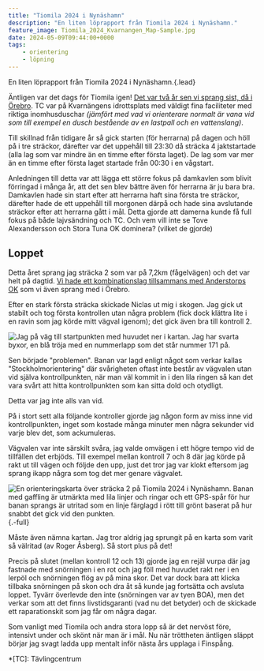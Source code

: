 ```yaml
---
title: "Tiomila 2024 i Nynäshamn"
description: "En liten löprapport från Tiomila 2024 i Nynäshamn."
feature_image: Tiomila_2024_Kvarnangen_Map-Sample.jpg
date: 2024-05-09T09:44:00+0000
tags:
    - orientering
    - löpning
---
```


En liten löprapport från Tiomila 2024 i Nynäshamn.{.lead}

Äntligen var det dags för Tiomila igen! [Det var två år sen vi sprang sist, då i Örebro](/2022/05/08/tiomila-2022-i-annaboda-orebro/). TC var på Kvarnängens idrottsplats med väldigt fina faciliteter med riktiga inomhusduschar *(jämfört med vad vi orienterare normalt är vana vid som till exempel en dusch bestående av en lastpall och en vattenslang)*.

Till skillnad från tidigare år så gick starten (för herrarna) på dagen och höll på i tre sträckor, därefter var det uppehåll till 23:30 då sträcka 4 jaktstartade (alla lag som var mindre än en timme efter första laget). De lag som var mer än en timme efter första laget startade från 00:30 i en vågstart.

Anledningen till detta var att lägga ett större fokus på damkavlen som blivit förringad i många år, att det sen blev bättre även för herrarna är ju bara bra. Damkavlen hade sin start efter att herrarna haft sina första tre sträckor, därefter hade de ett uppehåll till morgonen därpå och hade sina avslutande sträckor efter att herrarna gått i mål. Detta gjorde att damerna kunde få full fokus på både lajvsändning och TC. Och vem vill inte se Tove Alexandersson och Stora Tuna OK dominera? (vilket de gjorde)

## Loppet

Detta året sprang jag sträcka 2 som var på 7,2km (fågelvägen) och det var helt på dagtid. [Vi hade ett kombinationslag tillsammans med Anderstorps OK](http://online.10mila.se/index2.php?bibNumber=171) som vi även sprang med i Örebro.

Efter en stark första sträcka skickade Niclas ut mig i skogen. Jag gick ut stabilt och tog första kontrollen utan några problem (fick dock klättra lite i en ravin som jag körde mitt vägval igenom); det gick även bra till kontroll 2.

![Jag på väg till startpunkten med huvudet ner i kartan. Jag har svarta byxor, en blå tröja med en nummerlapp som det står nummer 171 på.](2024-05-04_Gustav-till-start_Elise-Josefsson.jpg "Foto av Elise Josefsson")

Sen började "problemen". Banan var lagd enligt något som verkar kallas "Stockholmorientering" där svårigheten oftast inte består av vägvalen utan vid själva kontrollpunkten, när man väl kommit in i den lila ringen så kan det vara svårt att hitta kontrollpunkten som kan sitta dold och otydligt. 

Detta var jag inte alls van vid.

På i stort sett alla följande kontroller gjorde jag någon form av miss inne vid kontrollpunkten, inget som kostade många minuter men några sekunder vid varje blev det, som ackumuleras.

Vägvalen var inte särskilt svåra, jag valde omvägen i ett högre tempo vid de tillfällen det erbjöds. Till exempel mellan kontroll 7 och 8 där jag körde på rakt ut till vägen och följde den upp, just det tror jag var klokt eftersom jag sprang ikapp några som tog det mer genare vägvalet.

![En orienteringskarta över sträcka 2 på Tiomila 2024 i Nynäshamn. Banan med gaffling är utmärkta med lila linjer och ringar och ett GPS-spår för hur banan sprangs är utritad som en linje färglagd i rött till grönt baserat på hur snabbt det gick vid den punkten.](Livelox_Tiomila-Nynashamn-Stafettligan-3-_Herrkavlen_2_GustavLindqvist.png "[Se hur jag sprang i Livelox](https://www.livelox.com/Viewer/Tiomila-Nynashamn-Stafettligan-3-/Herrkavlen/2?classId=708794&relayLeg=2)"){.-full}

Måste även nämna kartan. Jag tror aldrig jag sprungit på en karta som varit så välritad (av Roger Åsberg). Så stort plus på det!

Precis på slutet (mellan kontroll 12 och 13) gjorde jag en rejäl vurpa där jag fastnade med snörningen i en rot och jag föll med huvudet rakt ner i en lerpöl och snörningen flög av på mina skor. Det var dock bara att klicka tillbaka snörningen på skon och dra åt så kunde jag fortsätta och avsluta loppet. Tyvärr överlevde den inte (snörningen var av tyen BOA), men det verkar som att det finns livstidsgaranti (vad nu det betyder) och de skickade ett raparationskit som jag får om några dagar.

Som vanligt med Tiomila och andra stora lopp så är det nervöst före, intensivt under och skönt när man är i mål. Nu när tröttheten äntligen släppt börjar jag svagt ladda upp mentalt inför nästa års upplaga i Finspång.

*[TC]: Tävlingcentrum
